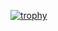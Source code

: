 [![trophy](https://github-profile-trophy.vercel.app/?username=iamb4uc)](https://github.com/ryo-ma/github-profile-trophy)
